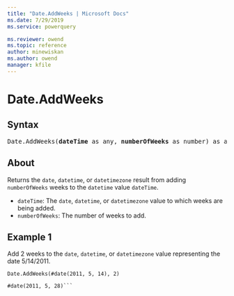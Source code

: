 ```yaml
---
title: "Date.AddWeeks | Microsoft Docs"
ms.date: 7/29/2019
ms.service: powerquery

ms.reviewer: owend
ms.topic: reference
author: minewiskan
ms.author: owend
manager: kfile
---
```

# Date.AddWeeks

## Syntax

<pre>
Date.AddWeeks(<b>dateTime</b> as any, <b>numberOfWeeks</b> as number) as any
</pre>
  
## About  
Returns the `date`, `datetime`, or `datetimezone` result from adding `numberOfWeeks` weeks to the `datetime` value `dateTime`. <ul> <li><code>dateTime</code>: The <code>date</code>, <code>datetime</code>, or <code>datetimezone</code> value to which weeks are being added.</li> <li><code>numberOfWeeks</code>: The number of weeks to add.</li> </ul>

## Example 1
Add 2 weeks to the `date`, `datetime`, or `datetimezone` value representing the date 5/14/2011.

```powerquery-m
Date.AddWeeks(#date(2011, 5, 14), 2)
```

```powerquery-m
#date(2011, 5, 28)```